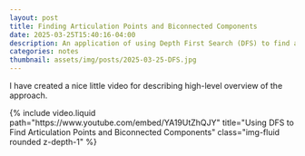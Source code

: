 ```yaml
---
layout: post
title: Finding Articulation Points and Biconnected Components
date: 2025-03-25T15:40:16-04:00
description: An application of using Depth First Search (DFS) to find articulation points and biconnected components of a graph
categories: notes
thumbnail: assets/img/posts/2025-03-25-DFS.jpg
---
```


I have created a nice little video for describing high-level overview of the approach.

<div class="row mt-3">
    <div class="col-sm mt-3 mt-md-0 d-flex justify-content-center">
        {%
            include video.liquid
            path="https://www.youtube.com/embed/YA19UtZhQJY"
            title="Using DFS to Find Articulation Points and Biconnected Components"
            class="img-fluid rounded z-depth-1"
        %}
    </div>
</div>
